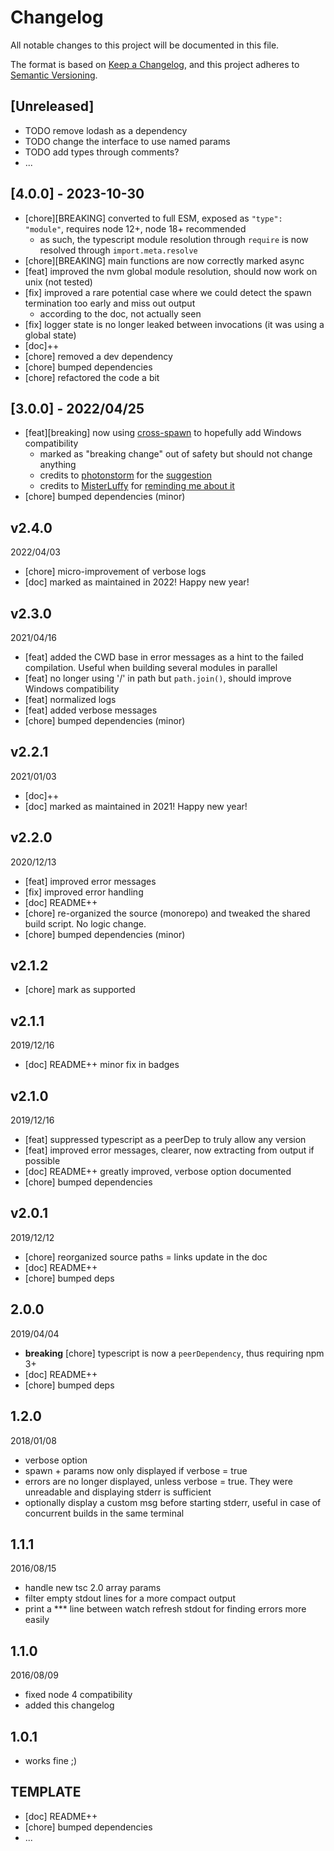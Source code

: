 # Changelog

All notable changes to this project will be documented in this file.

The format is based on [Keep a Changelog](https://keepachangelog.com/en/1.0.0/),
and this project adheres to [Semantic Versioning](https://semver.org/spec/v2.0.0.html).


## [Unreleased]
* TODO remove lodash as a dependency
* TODO change the interface to use named params
* TODO add types through comments?
* ...


## [4.0.0] - 2023-10-30
* [chore][BREAKING] converted to full ESM, exposed as `"type": "module"`, requires node 12+, node 18+ recommended
  * as such, the typescript module resolution through `require` is now resolved through `import.meta.resolve`
* [chore][BREAKING] main functions are now correctly marked async
* [feat] improved the nvm global module resolution, should now work on unix (not tested)
* [fix] improved a rare potential case where we could detect the spawn termination too early and miss out output
  * according to the doc, not actually seen
* [fix] logger state is no longer leaked between invocations (it was using a global state)
* [doc]++
* [chore] removed a dev dependency
* [chore] bumped dependencies
* [chore] refactored the code a bit


## [3.0.0] - 2022/04/25
* [feat][breaking] now using [cross-spawn](https://github.com/moxystudio/node-cross-spawn) to hopefully add Windows compatibility
  * marked as "breaking change" out of safety but should not change anything
  * credits to [photonstorm](https://github.com/photonstorm) for the [suggestion](https://github.com/Offirmo/offirmo-monorepo/issues/5#issuecomment-879942830)
  * credits to [MisterLuffy](https://github.com/MisterLuffy) for [reminding me about it](https://github.com/Offirmo/offirmo-monorepo/pull/10)
* [chore] bumped dependencies (minor)


## v2.4.0
2022/04/03
* [chore] micro-improvement of verbose logs
* [doc] marked as maintained in 2022! Happy new year!

## v2.3.0
2021/04/16
* [feat] added the CWD base in error messages as a hint to the failed compilation. Useful when building several modules in parallel
* [feat] no longer using '/' in path but `path.join()`, should improve Windows compatibility
* [feat] normalized logs
* [feat] added verbose messages
* [chore] bumped dependencies (minor)

## v2.2.1
2021/01/03
* [doc]++
* [doc] marked as maintained in 2021! Happy new year!

## v2.2.0
2020/12/13
* [feat] improved error messages
* [fix] improved error handling
* [doc] README++
* [chore] re-organized the source (monorepo) and tweaked the shared build script. No logic change.
* [chore] bumped dependencies (minor)

## v2.1.2
* [chore] mark as supported

## v2.1.1
2019/12/16
* [doc] README++ minor fix in badges

## v2.1.0
2019/12/16
* [feat] suppressed typescript as a peerDep to truly allow any version
* [feat] improved error messages, clearer, now extracting from output if possible
* [doc] README++ greatly improved, verbose option documented
* [chore] bumped dependencies

## v2.0.1
2019/12/12
* [chore] reorganized source paths = links update in the doc
* [doc] README++
* [chore] bumped deps

## 2.0.0
2019/04/04
* **breaking** [chore] typescript is now a `peerDependency`, thus requiring npm 3+
* [doc] README++
* [chore] bumped deps

## 1.2.0
2018/01/08
- verbose option
- spawn + params now only displayed if verbose = true
- errors are no longer displayed, unless verbose = true.
  They were unreadable and displaying stderr is sufficient
- optionally display a custom msg before starting stderr,
  useful in case of concurrent builds in the same terminal

## 1.1.1
2016/08/15
- handle new tsc 2.0 array params
- filter empty stdout lines for a more compact output
- print a *** line between watch refresh stdout for finding errors more easily

## 1.1.0
2016/08/09
- fixed node 4 compatibility
- added this changelog

## 1.0.1
- works fine ;)

## TEMPLATE
* [doc] README++
* [chore] bumped dependencies
* ...
